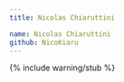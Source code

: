 ```yaml
---
title: Nicolas Chiaruttini

name: Nicolas Chiaruttini
github: NicoKiaru
---
```


{% include warning/stub %}
